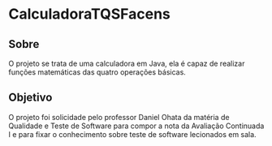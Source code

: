 # CalculadoraTQSFacens

## Sobre

O projeto se trata de uma calculadora em Java, ela é capaz de realizar funções matemáticas das quatro operações básicas.

## Objetivo

O projeto foi solicidade pelo professor Daniel Ohata da matéria de Qualidade e Teste de Software para compor a nota da Avaliação Continuada I e para fixar o conhecimento sobre teste de software lecionados em sala.
